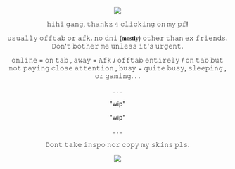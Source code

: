 <p align="center">  <p align="center"><img src="https://files.catbox.moe/wunsmx.png"/></p

                                                          
<p align="center"> <p align="center"> 𝚑𝚒𝚑𝚒 𝚐𝚊𝚗𝚐, 𝚝𝚑𝚊𝚗𝚔𝚣 𝟺 𝚌𝚕𝚒𝚌𝚔𝚒𝚗𝚐 𝚘𝚗 𝚖𝚢 𝚙𝚏!
<p align="center"> 𝚞𝚜𝚞𝚊𝚕𝚕𝚢 𝚘𝚏𝚏𝚝𝚊𝚋 𝚘𝚛 𝚊𝚏𝚔.
𝚗𝚘 𝚍𝚗𝚒 (𝐦𝐨𝐬𝐭𝐥𝐲) 𝚘𝚝𝚑𝚎𝚛 𝚝𝚑𝚊𝚗 𝚎𝚡 𝚏𝚛𝚒𝚎𝚗𝚍𝚜. 𝙳𝚘𝚗'𝚝 𝚋𝚘𝚝𝚑𝚎𝚛 𝚖𝚎 𝚞𝚗𝚕𝚎𝚜𝚜 𝚒𝚝'𝚜 𝚞𝚛𝚐𝚎𝚗𝚝.
                                                                                                                                      
<p align="center"> 𝚘𝚗𝚕𝚒𝚗𝚎 = 𝚘𝚗 𝚝𝚊𝚋 , 𝚊𝚠𝚊𝚢 = 𝙰𝚏𝚔 / 𝚘𝚏𝚏𝚝𝚊𝚋 𝚎𝚗𝚝𝚒𝚛𝚎𝚕𝚢 / 𝚘𝚗 𝚝𝚊𝚋 𝚋𝚞𝚝 𝚗𝚘𝚝 𝚙𝚊𝚢𝚒𝚗𝚐 𝚌𝚕𝚘𝚜𝚎 𝚊𝚝𝚝𝚎𝚗𝚝𝚒𝚘𝚗 , 𝚋𝚞𝚜𝚢 = 𝚚𝚞𝚒𝚝𝚎 𝚋𝚞𝚜𝚢, 𝚜𝚕𝚎𝚎𝚙𝚒𝚗𝚐 , 𝚘𝚛 𝚐𝚊𝚖𝚒𝚗𝚐. . .  <p align="center"> 

<p align="center">
  . . .
<p align="center"> 

<p align="center"> "wip" <p align="center"> 
<p align="center"> 
"wip" <p align="center"> 

<p align="center">
  . . .
<p align="center">
                                                                                        
<p align="center"> 
  
<p align="center"> 𝙳𝚘𝚗𝚝 𝚝𝚊𝚔𝚎 𝚒𝚗𝚜𝚙𝚘 𝚗𝚘𝚛 𝚌𝚘𝚙𝚢 𝚖𝚢 𝚜𝚔𝚒𝚗𝚜 𝚙𝚕𝚜.<p align="center">

<p align="center">  <p align="center"><img src="https://files.catbox.moe/rzqob3.png"/></p
